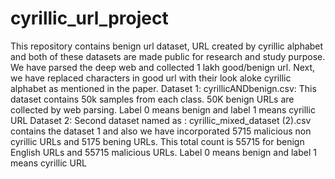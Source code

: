 # cyrillic_url_project
This repository contains benign url dataset, URL created by cyrillic alphabet and both of these datasets are made public for research and study purpose. 
We have parsed the deep web and collected 1 lakh good/benign url. Next, we have replaced characters in good url with their look aloke cyrillic alphabet as mentioned in the paper.
Dataset 1: 
cyrillicANDbenign.csv: This dataset contains 50k samples from each class. 50K benign URLs are collected by web parsing. Label 0 means benign and label 1 means cyrillic URL
Dataset 2:
Second dataset named as : cyrillic_mixed_dataset (2).csv contains the dataset 1 and also we have incorporated 5715 malicious non cyrillic URLs and 5175 bening URLs.
This total count is 55715 for benign English URLs and 55715 malicious URLs. Label 0 means benign and label 1 means cyrillic URL
